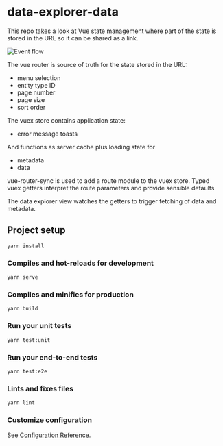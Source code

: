 # data-explorer-data

This repo takes a look at Vue state management where part of the state is stored in the URL so it can be shared as a link.

![Event flow](https://yuml.me/949cbf7e.png)

The vue router is source of truth for the state stored in the URL:
* menu selection
* entity type ID
* page number
* page size
* sort order

The vuex store contains application state:
* error message toasts

And functions as server cache plus loading state for
* metadata
* data

vue-router-sync is used to add a route module to the vuex store.
Typed vuex getters interpret the route parameters and provide sensible defaults

The data explorer view watches the getters to trigger fetching of data and metadata.
## Project setup
```
yarn install
```

### Compiles and hot-reloads for development
```
yarn serve
```

### Compiles and minifies for production
```
yarn build
```

### Run your unit tests
```
yarn test:unit
```

### Run your end-to-end tests
```
yarn test:e2e
```

### Lints and fixes files
```
yarn lint
```

### Customize configuration
See [Configuration Reference](https://cli.vuejs.org/config/).
